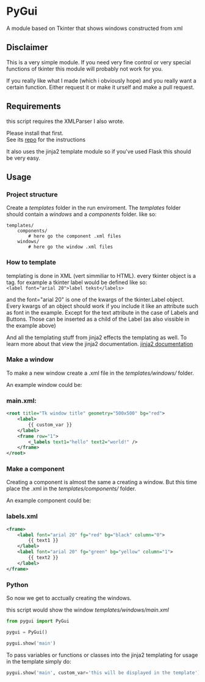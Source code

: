 # PyGui
A module based on Tkinter that shows windows constructed from xml

## Disclaimer
This is a very simple module. If you need very fine control or very special functions of tkinter this module will probably not work for you.

If you really like what I made (which i obviously hope) and you really want a certain function. Either request it or make it urself and make a pull request.

## Requirements
this script requires the XMLParser I also wrote.

Please install that first.  
See its [repo](https://www.github.com/donkere-vader/xmlparser#installation) for the instructions

It also uses the jinja2 template module so if you've used Flask this should be very easy.

## Usage

### Project structure
Create a *templates* folder in the run enviroment.
The *templates* folder should contain a *windows* and a *components* folder. like so:
```
templates/
    components/
        # here go the component .xml files
    windows/
        # here go the window .xml files
```

### How to template
templating is done in XML (vert simmiliar to HTML).
every tkinter object is a tag.
for example a tkinter label would be defined like so:  
``<label font="arial 20">label tekst</labels>``  

and the font="arial 20" is one of the kwargs of the tkinter.Label object.
Every kwargs of an object should work if you include it like an attribute such as font in the example. Except for the text attribute in the case of Labels and Buttons. Those can be inserted as a child of the Label (as also vissible in the example above)

And all the templating stuff from jinja2 effects the templating as well. To learn more about that view the jinja2 documentation.
[jinja2 documentation](https://jinja.palletsprojects.com/en/2.11.x/)

### Make a window
To make a new window create a .xml file in the *templates/windows/* folder.

An example window could be:

### main.xml:
```xml
<root title="Tk window title" geometry="500x500" bg="red">
    <label>
        {{ custom_var }}
    </label>
    <frame row="1">
        <_labels text1="hello" text2="world!" />
    </frame>
</root>
```

### Make a component
Creating a component is almost the same a creating a window.
But this time place the .xml in the *templates/components/* folder.

An example component could be:

### labels.xml
```xml
<frame>
    <label font="arial 20" fg="red" bg="black" column="0">
        {{ text1 }}
    </label>
    <label font="arial 20" fg="green" bg="yellow" column="1">
        {{ text2 }}
    </label>
</frame>
```

### Python
So now we get to acctually creating the windows.

this script would show the window *templates/windows/main.xml*
```py
from pygui import PyGui

pygui = PyGui()

pygui.show('main')
```

To pass variables or functions or classes into the jinja2 templating for usage in the template simply do:
```py
pygui.show('main', custom_var='this will be displayed in the template')
```
